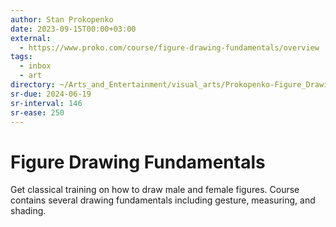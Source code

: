 ```yaml
---
author: Stan Prokopenko
date: 2023-09-15T00:00+03:00
external:
  - https://www.proko.com/course/figure-drawing-fundamentals/overview
tags:
  - inbox
  - art
directory: ~/Arts_and_Entertainment/visual_arts/Prokopenko-Figure_Drawing_Fundamentals/
sr-due: 2024-06-19
sr-interval: 146
sr-ease: 250
---
```


# Figure Drawing Fundamentals

Get classical training on how to draw male and female figures. Course contains
several drawing fundamentals including gesture, measuring, and shading.
